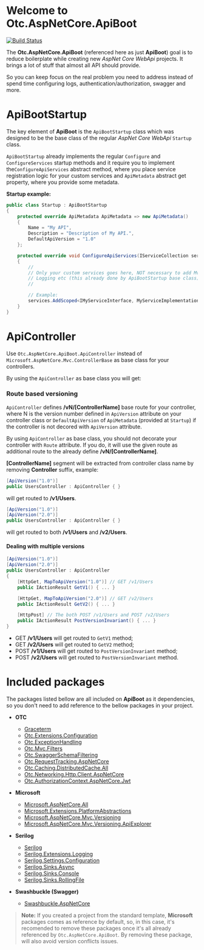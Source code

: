 # Welcome to Otc.AspNetCore.ApiBoot
[![Build Status](https://travis-ci.org/OleConsignado/otc-aspnetcore-apiboot.svg?branch=master)](https://travis-ci.org/OleConsignado/otc-aspnetcore-apiboot)

The **Otc.AspNetCore.ApiBoot** (referenced here as just **ApiBoot**) goal is to reduce boilerplate while creating new *AspNet Core WebApi* projects. It brings a lot of stuff that almost all API should provide. 

So you can keep focus on the real problem you need to address instead of spend time configuring logs, authentication/authorization, swagger and more.

# ApiBootStartup

The key element of **ApiBoot** is the `ApiBootStartup` class which was designed to be the base class of the regular *AspNet Core WebApi* `Startup` class.

`ApiBootStartup` already implements the regular `Configure` and `ConfigureServices` startup methods and it require you to implement the`ConfigureApiServices` abstract method, where you place service registration logic for your custom services and `ApiMetadata` abstract get property, where you provide some metadata.

**Startup example:**


```cs 
public class Startup : ApiBootStartup
{
    protected override ApiMetadata ApiMetadata => new ApiMetadata()
    {
        Name = "My API",
        Description = "Description of My API.",
        DefaultApiVersion = "1.0"
    };

    protected override void ConfigureApiServices(IServiceCollection services)
    {
    	// 
    	// Only your custom services goes here, NOT necessary to add Mvc,
    	// Logging etc (this already done by ApiBootStartup base class).
    	// 

    	// Example:
        services.AddScoped<IMyServiceInterface, MyServiceImplementation>();
    }
}
```

# ApiController
Use `Otc.AspNetCore.ApiBoot.ApiController` instead of `Microsoft.AspNetCore.Mvc.ControllerBase` as base class for your controllers.

By using the `ApiController` as base class you will get:

### Route based versioning

`ApiController` defines **/vN/[ControllerName]** base route for your controller, where N is the version number defined in `ApiVersion` attribute on your controller class or `DefaultApiVersion` of `ApiMetadata` (provided at `Startup`) if the controller is not decored with `ApiVersion` attribute. 

By using `ApiController` as base class, you should not decorate your controller with `Route` attribute. If you do, it will use the given route as additional route to the already define **/vN/[ControllerName]**.

**[ControllerName]** segment will be extracted from controller class name by removing **Controller** suffix, example:

```cs
[ApiVersion("1.0")]
public UsersController : ApiController { }
```
will get routed to **/v1/Users**.

```cs
[ApiVersion("1.0")]
[ApiVersion("2.0")]
public UsersController : ApiController { }
```
will get routed to both **/v1/Users** and **/v2/Users**.

#### Dealing with multiple versions
```cs
[ApiVersion("1.0")]
[ApiVersion("2.0")]
public UsersController : ApiController 
{ 
    [HttpGet, MapToApiVersion("1.0")] // GET /v1/Users
    public IActionResult GetV1() { ... }

    [HttpGet, MapToApiVersion("2.0")] // GET /v2/Users
    public IActionResult GetV2() { ... }

    [HttpPost] // The both POST /v1/Users and POST /v2/Users
    public IActionResult PostVersionInvariant() { ... }
}
```
- GET **/v1/Users** will get routed to `GetV1` method;
- GET **/v2/Users** will get routed to `GetV2` method;
- POST **/v1/Users** will get routed to `PostVersionInvariant` method;
- POST **/v2/Users** will get routed to `PostVersionInvariant` method.

# Included packages

The packages listed bellow are all included on **ApiBoot** as it dependencies, so you don't need to add reference to the bellow packages in your project. 

- **OTC**
	- [Graceterm](https://github.com/OleConsignado/graceterm)
	- [Otc.Extensions.Configuration](https://github.com/OleConsignado/otc-extensions)
	- [Otc.ExceptionHandling](https://github.com/OleConsignado/otc-exception-handling) 
	- [Otc.Mvc.Filters](https://github.com/OleConsignado/otc-exception-handling)
	- [Otc.SwaggerSchemaFiltering](https://github.com/OleConsignado/otc-exception-handling)
	- [Otc.RequestTracking.AspNetCore](https://github.com/OleConsignado/otc-request-tracking)
	- [Otc.Caching.DistributedCache.All](https://github.com/OleConsignado/otc-caching)
	- [Otc.Networking.Http.Client.AspNetCore](https://github.com/OleConsignado/otc-networking)
	- [Otc.AuthorizationContext.AspNetCore.Jwt](https://github.com/OleConsignado/otc-authorization-context)
- **Microsoft**

	- [Microsoft.AspNetCore.All](https://www.nuget.org/packages/Microsoft.AspNetCore.All)
	- [Microsoft.Extensions.PlatformAbstractions](https://www.nuget.org/packages/Microsoft.Extensions.PlatformAbstractions)
	- [Microsoft.AspNetCore.Mvc.Versioning](https://www.nuget.org/packages/Microsoft.AspNetCore.Mvc.Versioning)
	- [Microsoft.AspNetCore.Mvc.Versioning.ApiExplorer](https://www.nuget.org/packages/Microsoft.AspNetCore.Mvc.Versioning.ApiExplorer)
- **Serilog**
	- [Serilog](https://www.nuget.org/packages/Serilog)
	- [Serilog.Extensions.Logging](https://www.nuget.org/packages/Serilog.Extensions.Logging)
	- [Serilog.Settings.Configuration](https://www.nuget.org/packages/Serilog.Settings.Configuration)
	- [Serilog.Sinks.Async](https://www.nuget.org/packages/Serilog.Sinks.Async)
	- [Serilog.Sinks.Console](https://www.nuget.org/packages/Serilog.Sinks.Console)
	- [Serilog.Sinks.RollingFile](https://www.nuget.org/packages/Serilog.Sinks.RollingFile)
- **Swashbuckle (Swagger)**
	- [Swashbuckle.AspNetCore](https://www.nuget.org/packages/Swashbuckle.AspNetCore)


> **Note:** If you created a project from the standard template, **Microsoft** packages comes as reference by default, so, in this case, it's recomended to remove these packages once it's all already referenced by `Otc.AspNetCore.ApiBoot`. By removing these package, will also avoid version conflicts issues.
